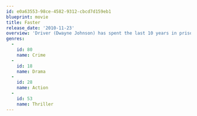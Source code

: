```yaml
---
id: e0a63553-98ce-4582-9312-cbcd7d159eb1
blueprint: movie
title: Faster
release_date: '2010-11-23'
overview: 'Driver (Dwayne Johnson) has spent the last 10 years in prison planning revenge for the murder of his brother. Now that Driver is free to carry out his deadly plan only two men stand in his way- Billy Bob Thornton plays a veteran cop and Oliver Jackson-Cohen, a crazy hitman. With those two close on his trail, Driver races to carry out his mission as the mystery surrounding his brothers murder deepens.'
genres:
  -
    id: 80
    name: Crime
  -
    id: 18
    name: Drama
  -
    id: 28
    name: Action
  -
    id: 53
    name: Thriller
---
```

